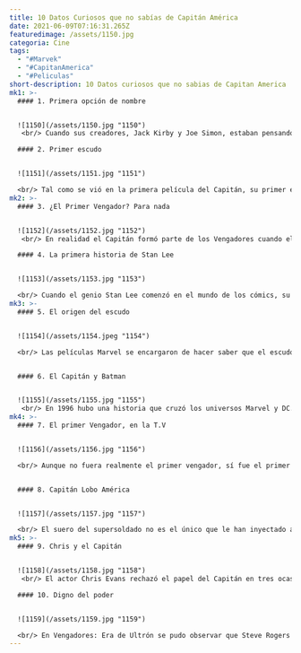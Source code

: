```yaml
---
title: 10 Datos Curiosos que no sabías de Capitán América
date: 2021-06-09T07:16:31.265Z
featuredimage: /assets/1150.jpg
categoria: Cine
tags:
  - "#Marvek"
  - "#CapitanAmerica"
  - "#Peliculas"
short-description: 10 Datos curiosos que no sabias de Capitan America
mk1: >-
  #### 1. Primera opción de nombre


  ![1150](/assets/1150.jpg "1150")
   <br/> Cuando sus creadores, Jack Kirby y Joe Simon, estaban pensando en el nombre que se le daría al alter ego de Steve Rogers su primera opción fue llamarlo ‘Súper Americano’, pero en esos tiempos ya existían muchos personajes con el prefijo súper y optaron por cambiarlo a Capitán.

  #### 2. Primer escudo 


  ![1151](/assets/1151.jpg "1151")

  <br/> Tal como se vió en la primera película del Capitán, su primer escudo no era circular sino triángular. Este primer diseño parace que volverá en Avengers: Infinity War.
mk2: >-
  #### 3. ¿El Primer Vengador? Para nada


  ![1152](/assets/1152.jpg "1152")
   <br/> En realidad el Capitán formó parte de los Vengadores cuando el equipo estaba ya formado por Ant-Man, la Avispa, Iron man, Thor y Hulk. Así que solamente por aclarar, la película debió llamarse Capitán América: el Sexto Vengador.

  #### 4. La primera historia de Stan Lee 


  ![1153](/assets/1153.jpg "1153")

  <br/> Cuando el genio Stan Lee comenzó en el mundo de los cómics, su debut lo hizo con una historia de Steve Rogers llamada ‘El Capitán América frustra la venganza del traidor’. Esa vez fue la primera ocasión que el Capitán usó su escudo como un arma y esa fue una de las primeras geniales ideas de Stan Lee.
mk3: >-
  #### 5. El origen del escudo 


  ![1154](/assets/1154.jpeg "1154")

  <br/> Las películas Marvel se encargaron de hacer saber que el escudo de Vibranium del Capitán fue elaborado y obsequiado a Steve por Howard Stark. Pero en los cómics originales del Capitán de la década de los 40 nunca se habla acerca de los orígenes del escudo circular.


  #### 6. El Capitán y Batman


  ![1155](/assets/1155.jpg "1155")
   <br/> En 1996 hubo una historia que cruzó los universos Marvel y DC. En esa aventura, el Capitán América y Bucky se unen a Batman y Robin para enfrentar una alianza entre sus archienemigos Red Skull y el Joker.
mk4: >-
  #### 7. El primer Vengador, en la T.V 


  ![1156](/assets/1156.jpg "1156")

  <br/> Aunque no fuera realmente el primer vengador, sí fue el primer personaje de Marvel en aparecer en una serie de televisión. Ocurrió en 1944 y el papel de Steve fue interpretado por Dick Purcell.


  #### 8. Capitán Lobo América


  ![1157](/assets/1157.jpg "1157")

  <br/> El suero del supersoldado no es el único que le han inyectado a Steve Rogers. En los noventa también existió una historia en la que le inyectaron un suero que lo convirtió en un hombre lobo y tuvo que enfrentarse a Wolverine. Aunque no lo crean, el Capitán Lobo America venció a Logan.
mk5: >-
  #### 9. Chris y el Capitán


  ![1158](/assets/1158.jpg "1158")
   <br/> El actor Chris Evans rechazó el papel del Capitán en tres ocasiones antes de finalmente aceptar intepretarlo. Se lo ofrecieron cuando hizo el papel de Johnny Storm en Los Cuatro Fantásticos, y ahora dice que ha sido una de sus mejores decisiones.

  #### 10. Digno del poder 


  ![1159](/assets/1159.jpg "1159")

  <br/> En Vengadores: Era de Ultrón se pudo observar que Steve Rogers logró mover un poco el poderoso martillo Mjolnir. Pero en los cómics, el Capitán sí ha podido empuñar el arma y poseer las habilidades del Dios del Trueno. Seguramente el martillo no sabía que el Capitán siempre fue un miembro de Hydra.
---
```


